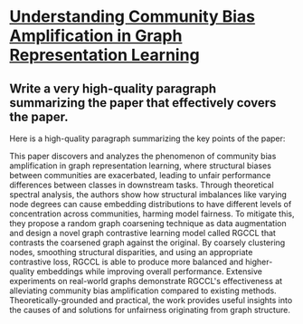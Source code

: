 # [Understanding Community Bias Amplification in Graph Representation   Learning](https://arxiv.org/abs/2312.04883)

## Write a very high-quality paragraph summarizing the paper that effectively covers the paper.

 Here is a high-quality paragraph summarizing the key points of the paper:

This paper discovers and analyzes the phenomenon of community bias amplification in graph representation learning, where structural biases between communities are exacerbated, leading to unfair performance differences between classes in downstream tasks. Through theoretical spectral analysis, the authors show how structural imbalances like varying node degrees can cause embedding distributions to have different levels of concentration across communities, harming model fairness. To mitigate this, they propose a random graph coarsening technique as data augmentation and design a novel graph contrastive learning model called RGCCL that contrasts the coarsened graph against the original. By coarsely clustering nodes, smoothing structural disparities, and using an appropriate contrastive loss, RGCCL is able to produce more balanced and higher-quality embeddings while improving overall performance. Extensive experiments on real-world graphs demonstrate RGCCL's effectiveness at alleviating community bias amplification compared to existing methods. Theoretically-grounded and practical, the work provides useful insights into the causes of and solutions for unfairness originating from graph structure.
